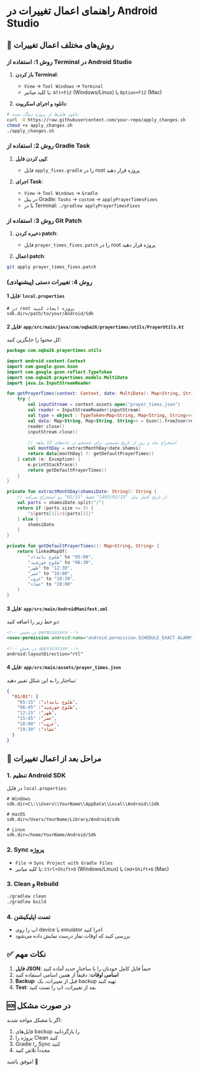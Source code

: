 # راهنمای اعمال تغییرات در Android Studio

## 🎯 روش‌های مختلف اعمال تغییرات

### روش 1: استفاده از Terminal در Android Studio

1. **باز کردن Terminal**:
   - `View` → `Tool Windows` → `Terminal`
   - یا کلید میانبر: `Alt+F12` (Windows/Linux) یا `Option+F12` (Mac)

2. **دانلود و اجرای اسکریپت**:
```bash
# دانلود فایل‌ها از پروژه دیباگ شده
curl -O https://raw.githubusercontent.com/your-repo/apply_changes.sh
chmod +x apply_changes.sh
./apply_changes.sh
```

### روش 2: استفاده از Gradle Task

1. **کپی کردن فایل**:
   - فایل `apply_fixes.gradle` را در root پروژه قرار دهید

2. **اجرای Task**:
   - `View` → `Tool Windows` → `Gradle`
   - در پنل Gradle: `Tasks` → `custom` → `applyPrayerTimesFixes`
   - یا در Terminal: `./gradlew applyPrayerTimesFixes`

### روش 3: استفاده از Git Patch

1. **ذخیره کردن patch**:
   - فایل `prayer_times_fixes.patch` را در root پروژه قرار دهید

2. **اعمال patch**:
```bash
git apply prayer_times_fixes.patch
```

### روش 4: تغییرات دستی (پیشنهادی)

#### فایل 1: `local.properties`
```properties
# در root پروژه ایجاد کنید
sdk.dir=/path/to/your/Android/Sdk
```

#### فایل 2: `app/src/main/java/com/oqba26/prayertimes/utils/PrayerUtils.kt`
کل محتوا را جایگزین کنید:

```kotlin
package com.oqba26.prayertimes.utils

import android.content.Context
import com.google.gson.Gson
import com.google.gson.reflect.TypeToken
import com.oqba26.prayertimes.models.MultiDate
import java.io.InputStreamReader

fun getPrayerTimes(context: Context, date: MultiDate): Map<String, String> {
    try {
        val inputStream = context.assets.open("prayer_times.json")
        val reader = InputStreamReader(inputStream)
        val type = object : TypeToken<Map<String, Map<String, String>>>() {}.type
        val data: Map<String, Map<String, String>> = Gson().fromJson(reader, type)
        reader.close()
        inputStream.close()
        
        // استخراج ماه و روز از تاریخ شمسی برای جستجو در داده‌های 12 ماهه
        val monthDay = extractMonthDay(date.shamsi)
        return data[monthDay] ?: getDefaultPrayerTimes()
    } catch (e: Exception) {
        e.printStackTrace()
        return getDefaultPrayerTimes()
    }
}

private fun extractMonthDay(shamsiDate: String): String {
    // از تاریخ کامل مثل "1403/01/15" فقط "01/15" رو استخراج می‌کنه
    val parts = shamsiDate.split("/")
    return if (parts.size >= 3) {
        "${parts[1]}/${parts[2]}"
    } else {
        shamsiDate
    }
}

private fun getDefaultPrayerTimes(): Map<String, String> {
    return linkedMapOf(
        "طلوع بامداد" to "05:00",
        "طلوع خورشید" to "06:30",
        "ظهر" to "12:30",
        "عصر" to "16:00",
        "غروب" to "18:30",
        "عشاء" to "20:00"
    )
}
```

#### فایل 3: `app/src/main/AndroidManifest.xml`
دو خط زیر را اضافه کنید:

```xml
<!-- در بخش permissions -->
<uses-permission android:name="android.permission.SCHEDULE_EXACT_ALARM" />

<!-- در بخش application -->
android:layoutDirection="rtl"
```

#### فایل 4: `app/src/main/assets/prayer_times.json`
ساختار را به این شکل تغییر دهید:

```json
{
  "01/01": {
    "طلوع بامداد": "05:15",
    "طلوع خورشید": "06:45",
    "ظهر": "12:15",
    "عصر": "15:45",
    "غروب": "18:00",
    "عشاء": "19:30"
  }
}
```

## 🔧 مراحل بعد از اعمال تغییرات

### 1. تنظیم Android SDK
در فایل `local.properties`:
```properties
# Windows
sdk.dir=C\:\\Users\\YourName\\AppData\\Local\\Android\\Sdk

# macOS
sdk.dir=/Users/YourName/Library/Android/sdk

# Linux
sdk.dir=/home/YourName/Android/Sdk
```

### 2. Sync پروژه
- `File` → `Sync Project with Gradle Files`
- یا کلید میانبر: `Ctrl+Shift+O` (Windows/Linux) یا `Cmd+Shift+O` (Mac)

### 3. Clean و Rebuild
```bash
./gradlew clean
./gradlew build
```

### 4. تست اپلیکیشن
- اپ را روی device یا emulator اجرا کنید
- بررسی کنید که اوقات نماز درست نمایش داده می‌شود

## ✅ نکات مهم

1. **فایل JSON**: حتماً فایل کامل خودتان را با ساختار جدید آماده کنید
2. **اسامی اوقات**: دقیقاً از همین اسامی استفاده کنید
3. **Backup**: قبل از تغییرات، یک backup تهیه کنید
4. **Test**: بعد از تغییرات، اپ را تست کنید

## 🆘 در صورت مشکل

اگر با مشکل مواجه شدید:
1. فایل‌های backup را بازگردانید
2. پروژه را Clean کنید
3. Gradle را Sync کنید
4. مجدداً تلاش کنید

موفق باشید! 🚀